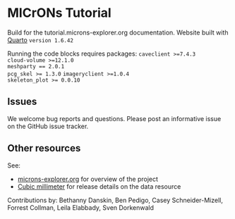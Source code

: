 # MICrONs Tutorial

Build for the tutorial.microns-explorer.org documentation. Website built with [Quarto](https://quarto.org/) `version 1.6.42`

Running the code blocks requires packages:
  `caveclient >=7.4.3`  
  `cloud-volume >=12.1.0`  
  `meshparty == 2.0.1`  
  `pcg_skel >= 1.3.0`
  `imageryclient >=1.0.4`  
  `skeleton_plot >= 0.0.10`  

## Issues
We welcome bug reports and questions. Please post an informative issue on the GitHub issue tracker.

## Other resources
See:
* [microns-explorer.org](https://www.microns-explorer.org/) for overview of the project
* [Cubic millimeter](https://www.microns-explorer.org/cortical-mm3) for release details on the data resource


Contributions by: Bethanny Danskin, Ben Pedigo, Casey Schneider-Mizell, Forrest Collman, Leila Elabbady, Sven Dorkenwald
  
